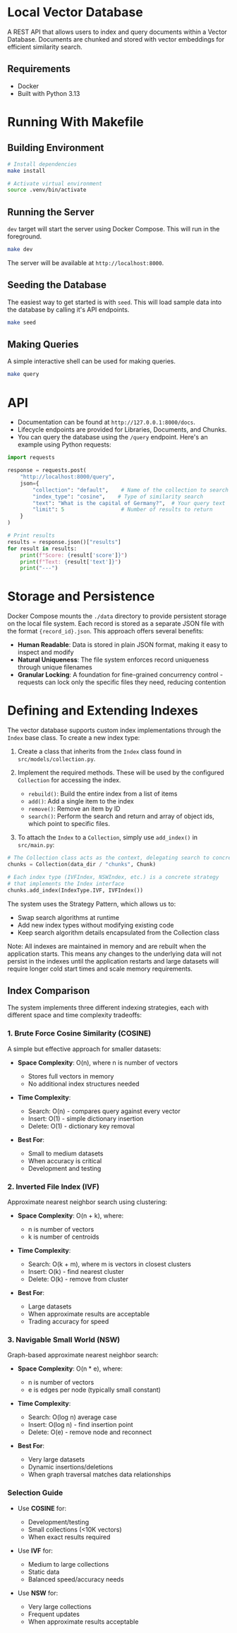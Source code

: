 # Local Vector Database

A REST API that allows users to index and query documents within a Vector Database. Documents are chunked and stored with vector embeddings for efficient similarity search.

## Requirements
- Docker
- Built with Python 3.13

# Running With Makefile

## Building Environment
```bash
# Install dependencies
make install

# Activate virtual environment
source .venv/bin/activate
```

## Running the Server

`dev` target will start the server using Docker Compose. This will run in the foreground.

```bash
make dev
```

The server will be available at `http://localhost:8000`.

## Seeding the Database

The easiest way to get started is with `seed`. This will load sample data into the database by calling it's API endpoints.

```bash
make seed
```

## Making Queries

A simple interactive shell can be used for making queries.

```bash
make query
```

# API
- Documentation can be found at `http://127.0.0.1:8000/docs`.
- Lifecycle endpoints are provided for Libraries, Documents, and Chunks.
- You can query the database using the `/query` endpoint. Here's an example using Python requests:

```python
import requests

response = requests.post(
    "http://localhost:8000/query",
    json={
        "collection": "default",    # Name of the collection to search
        "index_type": "cosine",    # Type of similarity search
        "text": "What is the capital of Germany?",  # Your query text
        "limit": 5                  # Number of results to return
    }
)

# Print results
results = response.json()["results"]
for result in results:
    print(f"Score: {result['score']}")
    print(f"Text: {result['text']}")
    print("---")
```

# Storage and Persistence

Docker Compose mounts the `./data` directory to provide persistent storage on the local file system. Each record is stored as a separate JSON file with the format `{record_id}.json`. This approach offers several benefits:

- **Human Readable**: Data is stored in plain JSON format, making it easy to inspect and modify
- **Natural Uniqueness**: The file system enforces record uniqueness through unique filenames
- **Granular Locking**: A foundation for fine-grained concurrency control - requests can lock only the specific files they need, reducing contention

# Defining and Extending Indexes

The vector database supports custom index implementations through the `Index` base class. To create a new index type:

1. Create a class that inherits from the `Index` class found in `src/models/collection.py`.

2. Implement the required methods. These will be used by the configured `Collection` for accessing the index.
   - `rebuild()`: Build the entire index from a list of items
   - `add()`: Add a single item to the index
   - `remove()`: Remove an item by ID
   - `search()`: Perform the search and return and array of object ids, which point to specific files.

3. To attach the `Index` to a `Collection`, simply use `add_index()` in `src/main.py`:

```python
# The Collection class acts as the context, delegating search to concrete strategies
chunks = Collection(data_dir / "chunks", Chunk)

# Each index type (IVFIndex, NSWIndex, etc.) is a concrete strategy
# that implements the Index interface
chunks.add_index(IndexType.IVF, IVFIndex())
```

The system uses the Strategy Pattern, which allows us to:
- Swap search algorithms at runtime
- Add new index types without modifying existing code
- Keep search algorithm details encapsulated from the Collection class

Note: All indexes are maintained in memory and are rebuilt when the application starts. This means any changes to the underlying data will not persist in the indexes until the application restarts and large datasets will require longer cold start times and scale memory requirements.

## Index Comparison

The system implements three different indexing strategies, each with different space and time complexity tradeoffs:

### 1. Brute Force Cosine Similarity (COSINE)

A simple but effective approach for smaller datasets:

- **Space Complexity**: O(n), where n is number of vectors
  - Stores full vectors in memory
  - No additional index structures needed

- **Time Complexity**:
  - Search: O(n) - compares query against every vector
  - Insert: O(1) - simple dictionary insertion
  - Delete: O(1) - dictionary key removal

- **Best For**:
  - Small to medium datasets
  - When accuracy is critical
  - Development and testing

### 2. Inverted File Index (IVF)

Approximate nearest neighbor search using clustering:

- **Space Complexity**: O(n + k), where:
  - n is number of vectors
  - k is number of centroids

- **Time Complexity**:
  - Search: O(k + m), where m is vectors in closest clusters
  - Insert: O(k) - find nearest cluster
  - Delete: O(k) - remove from cluster

- **Best For**:
  - Large datasets
  - When approximate results are acceptable
  - Trading accuracy for speed

### 3. Navigable Small World (NSW)

Graph-based approximate nearest neighbor search:

- **Space Complexity**: O(n * e), where:
  - n is number of vectors
  - e is edges per node (typically small constant)

- **Time Complexity**:
  - Search: O(log n) average case
  - Insert: O(log n) - find insertion point
  - Delete: O(e) - remove node and reconnect

- **Best For**:
  - Very large datasets
  - Dynamic insertions/deletions
  - When graph traversal matches data relationships

### Selection Guide

- Use **COSINE** for:
  - Development/testing
  - Small collections (<10K vectors)
  - When exact results required

- Use **IVF** for:
  - Medium to large collections
  - Static data
  - Balanced speed/accuracy needs

- Use **NSW** for:
  - Very large collections
  - Frequent updates
  - When approximate results acceptable
